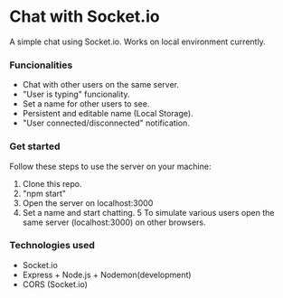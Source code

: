 # Chat with Socket.io

A simple chat using Socket.io. Works on local environment currently. 

### Funcionalities

- Chat with other users on the same server.
- "User is typing" funcionality.
- Set a name for other users to see.
- Persistent and editable name (Local Storage).
- "User connected/disconnected" notification.

### Get started

Follow these steps to use the server on your machine:
1. Clone this repo.
2. "npm start"
3. Open the server on localhost:3000
4. Set a name and start chatting.
5 To simulate various users open the same server (localhost:3000) on other browsers.

### Technologies used

- Socket.io
- Express + Node.js + Nodemon(development)
- CORS (Socket.io)
